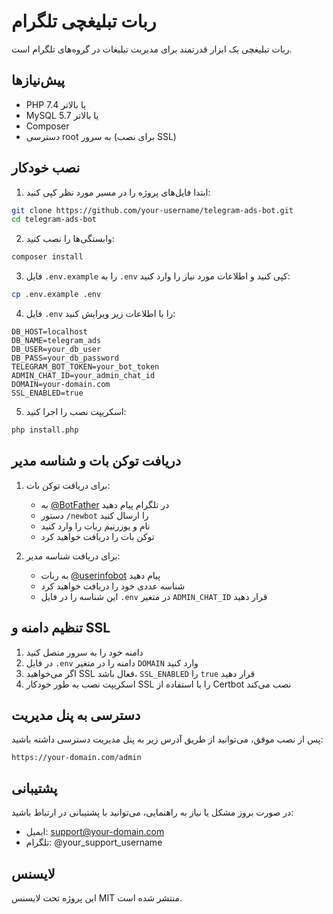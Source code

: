 # ربات تبلیغچی تلگرام

ربات تبلیغچی یک ابزار قدرتمند برای مدیریت تبلیغات در گروه‌های تلگرام است.

## پیش‌نیازها

- PHP 7.4 یا بالاتر
- MySQL 5.7 یا بالاتر
- Composer
- دسترسی root به سرور (برای نصب SSL)

## نصب خودکار

1. ابتدا فایل‌های پروژه را در مسیر مورد نظر کپی کنید:
```bash
git clone https://github.com/your-username/telegram-ads-bot.git
cd telegram-ads-bot
```

2. وابستگی‌ها را نصب کنید:
```bash
composer install
```

3. فایل `.env.example` را به `.env` کپی کنید و اطلاعات مورد نیاز را وارد کنید:
```bash
cp .env.example .env
```

4. فایل `.env` را با اطلاعات زیر ویرایش کنید:
```env
DB_HOST=localhost
DB_NAME=telegram_ads
DB_USER=your_db_user
DB_PASS=your_db_password
TELEGRAM_BOT_TOKEN=your_bot_token
ADMIN_CHAT_ID=your_admin_chat_id
DOMAIN=your-domain.com
SSL_ENABLED=true
```

5. اسکریپت نصب را اجرا کنید:
```bash
php install.php
```

## دریافت توکن بات و شناسه مدیر

1. برای دریافت توکن بات:
   - به [@BotFather](https://t.me/botfather) در تلگرام پیام دهید
   - دستور `/newbot` را ارسال کنید
   - نام و یوزرنیم ربات را وارد کنید
   - توکن بات را دریافت خواهید کرد

2. برای دریافت شناسه مدیر:
   - به ربات [@userinfobot](https://t.me/userinfobot) پیام دهید
   - شناسه عددی خود را دریافت خواهید کرد
   - این شناسه را در فایل `.env` در متغیر `ADMIN_CHAT_ID` قرار دهید

## تنظیم دامنه و SSL

1. دامنه خود را به سرور متصل کنید
2. در فایل `.env` دامنه را در متغیر `DOMAIN` وارد کنید
3. اگر می‌خواهید SSL فعال باشد، `SSL_ENABLED` را `true` قرار دهید
4. اسکریپت نصب به طور خودکار SSL را با استفاده از Certbot نصب می‌کند

## دسترسی به پنل مدیریت

پس از نصب موفق، می‌توانید از طریق آدرس زیر به پنل مدیریت دسترسی داشته باشید:
```
https://your-domain.com/admin
```

## پشتیبانی

در صورت بروز مشکل یا نیاز به راهنمایی، می‌توانید با پشتیبانی در ارتباط باشید:
- ایمیل: support@your-domain.com
- تلگرام: @your_support_username

## لایسنس

این پروژه تحت لایسنس MIT منتشر شده است. 